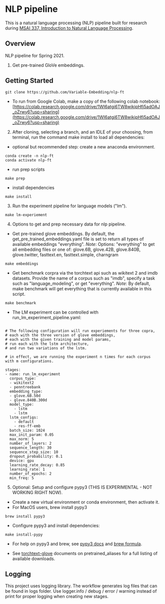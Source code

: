 # NLP pipeline

This is a natural language processing (NLP) pipeline built for research during [MSAI 337, Introduction to Natural Language Processing](https://www.mccormick.northwestern.edu/artificial-intelligence/curriculum/descriptions/msai-337.html).

## Overview

NLP pipeline for Spring 2021.

1. Get pre-trained GloVe embeddings.

## Getting Started

```terminal
git clone https://github.com/Variable-Embedding/nlp-ft
```

* To run from Google Colab, make a copy of the following colab notebook: [https://colab.research.google.com/drive/1WI6atgi6TW8wikipHfj5adOAJ_oZrwy6?usp=sharing](https://colab.research.google.com/drive/1WI6atgi6TW8wikipHfj5adOAJ_oZrwy6?usp=sharing)

2. After cloning, selecting a branch, and an IDLE of your choosing, from terminal, run the command make install to load all dependencies:

* optional but recommended step: create a new anaconda environment.
```terminal
conda create -n nlp-ft
conda activate nlp-ft
```

* run prep scripts
```terminal
make prep
```

* install dependencies
```terminal
make install
```

3. Run the experiment pipeline for language models ("lm"). 
```terminal
make lm-experiement
```

4. Options to get and prep necessary data for nlp pipeline.

* Get pre-trained glove embeddings. By default, the get_pre_trained_embeddings.yaml file is set to return all types of available embeddings "everything".
_Note_: Options: "everything" to get all embedding files or one of: glove.6B, glove.42B, glove.840B, glove.twitter, fasttext.en, fasttext.simple, charngram
```terminal
make embeddings
```


* Get benchmark corpra via the torchtext api such as wikitext 2 and imdb datasets. Provide the name of a corpus such as "imdb", specify a task such as "language_modeling", or get "everything".
_Note_: By default, make benchmark will get everything that is currently available in this script. 
```terminal
make benchmark
```

* The LM experiment can be controlled with run_lm_experiment_pipeline.yaml:
```terminal

# The following configuration will run experiements for three copra, 
# each with the three version of glove embeddings, 
# each with the given training and model params, 
# run each with the lstm architecture, 
# and run two variations of the lstm. 

# in effect, we are running the experiment n times for each corpus with m configurations.

stages:
- name: run_lm_experiment
  corpus_type:
  - wikitext2
  - penntreebank
  embedding_type:
  - glove.6B.50d
  - glove.840B.300d
  model_type:
    - lstm
    - lstm
  lstm_configs:
    - default
    - res-ff-emb
  batch_size: 1024
  max_init_param: 0.05
  max_norm: 5
  number_of_layers: 2
  sequence_length: 30
  sequence_step_size: 10
  dropout_probability: 0.1
  device: gpu
  learning_rate_decay: 0.85
  learning_rate: 1
  number_of_epochs: 2
  min_freq: 5
```

5. Optional: Setup and configure pypy3 (THIS IS EXPERIMENTAL - NOT WORKING RIGHT NOW).
* Create a new virtual environment or conda environment, then activate it. 
* For MacOS users, brew install pypy3
```terminal
brew install pypy3
```
* Configure pypy3 and install dependencies:
```terminal
make install-pypy
```

* For help on pypy3 and brew, see [pypy3 docs](https://doc.pypy.org/en/latest/install.html) and [brew formula](https://formulae.brew.sh/formula/pypy3).

* See [torchtext-glove](https://torchtext.readthedocs.io/en/latest/vocab.html) documents on pretrained_aliases for a full listing of available downloads.

## Logging

This project uses logging library. The workflow generates log files that can be found in logs folder. Use logger.info / debug / error / warning instead of print for proper logging when creating new stages.
